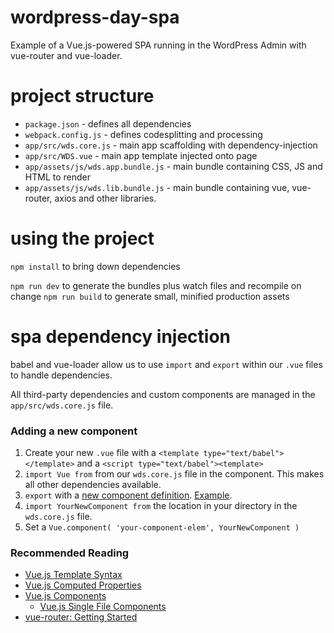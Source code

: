 # wordpress-day-spa
Example of a Vue.js-powered SPA running in the WordPress Admin with vue-router and vue-loader.

# project structure

* `package.json` - defines all dependencies
* `webpack.config.js` - defines codesplitting and processing
* `app/src/wds.core.js` - main app scaffolding with dependency-injection
* `app/src/WDS.vue` - main app template injected onto page
* `app/assets/js/wds.app.bundle.js` - main bundle containing CSS, JS and HTML to render
* `app/assets/js/wds.lib.bundle.js` - main bundle containing vue, vue-router, axios and other libraries.

# using the project

`npm install` to bring down dependencies

`npm run dev` to generate the bundles plus watch files and recompile on change
`npm run build` to generate small, minified production assets

# spa dependency injection

babel and vue-loader allow us to use `import` and `export` within our `.vue` files to handle dependencies.

All third-party dependencies and custom components are managed in the `app/src/wds.core.js` file. 

### Adding a new component
1. Create your new `.vue` file with a `<template type="text/babel"></template>` and a `<script type="text/babel"><template>`
2. `import Vue from` from our `wds.core.js` file in the component. This makes all other dependencies available.
2. `export` with a [new component definition](https://vuejs.org/v2/guide/single-file-components.html). [Example](https://github.com/0aveRyan/wordpress-day-spa/blob/master/app/src/components/PostTable.vue#L22-L28).
2. `import YourNewComponent from` the location in your directory in the `wds.core.js` file.
3. Set a `Vue.component( 'your-component-elem', YourNewComponent )`

### Recommended Reading
* [Vue.js Template Syntax](https://vuejs.org/v2/guide/syntax.html)
* [Vue.js Computed Properties](https://vuejs.org/v2/guide/computed.html)
* [Vue.js Components](https://vuejs.org/v2/guide/components.html)
    * [Vue.js Single File Components](https://vuejs.org/v2/guide/single-file-components.html)
* [vue-router: Getting Started](https://router.vuejs.org/en/essentials/getting-started.html)

